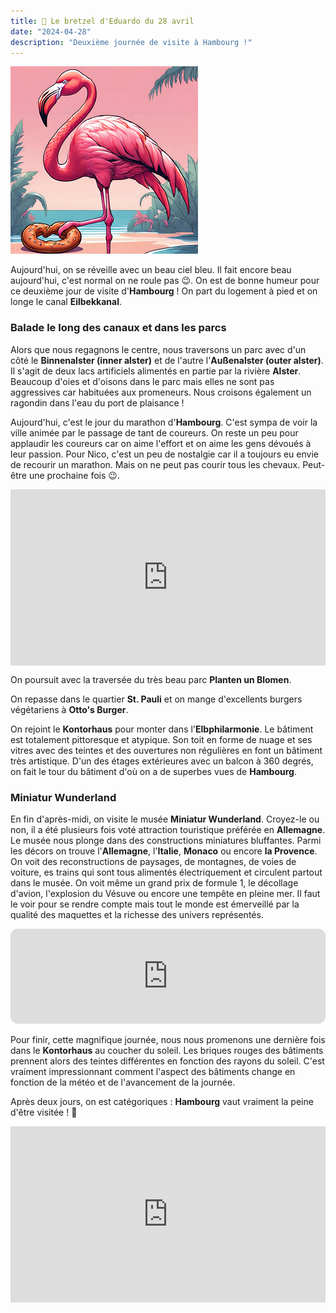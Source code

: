 ```yaml
---
title: 🥨 Le bretzel d'Eduardo du 28 avril
date: "2024-04-28"
description: "Deuxième journée de visite à Hambourg !"
---
```


![Bretzel d'Eduardo](../bretzel_eduardo.png)

Aujourd'hui, on se réveille avec un beau ciel bleu. Il fait encore beau aujourd'hui, c'est normal on ne roule pas 😉. On est de bonne humeur pour ce deuxième jour de visite d'**Hambourg** ! On part du logement à pied et on longe le canal **Eilbekkanal**.

### Balade le long des canaux et dans les parcs

Alors que nous regagnons le centre, nous traversons un parc avec d'un côté le **Binnenalster (inner alster)** et de l'autre l'**Außenalster (outer alster)**. Il s'agit de deux lacs artificiels alimentés en partie par la rivière **Alster**. Beaucoup d'oies et d'oisons dans le parc mais elles ne sont pas aggressives car habituées aux promeneurs. Nous croisons également un ragondin dans l'eau du port de plaisance !

Aujourd'hui, c'est le jour du marathon d'**Hambourg**. C'est sympa de voir la ville animée par le passage de tant de coureurs. On reste un peu pour applaudir les coureurs car on aime l'effort et on aime les gens dévoués à leur passion. Pour Nico, c'est un peu de nostalgie car il a toujours eu envie de recourir un marathon. Mais on ne peut pas courir tous les chevaux. Peut-être une prochaine fois 😉.

<div style="width: 100%; height: 0; position: relative; padding-bottom: 56%;"><iframe src="https://giphy.com/embed/zpWLhHAQM9EyfeDTUx" style="top: 0; left: 0; width: 100%; height: 100%; position: absolute; border: 0;" allowfullscreen scrolling="no" allow="encrypted-media;" class="giphy-embed"></iframe></div>

On poursuit avec la traversée du très beau parc **Planten un Blomen**.

On repasse dans le quartier **St. Pauli** et on mange d'excellents burgers végétariens à **Otto's Burger**.

On rejoint le **Kontorhaus** pour monter dans l'**Elbphilarmonie**. Le bâtiment est totalement pittoresque et atypique. Son toit en forme de nuage et ses vitres avec des teintes et des ouvertures non régulières en font un bâtiment très artistique. D'un des étages extérieures avec un balcon à 360 degrés, on fait le tour du bâtiment d'où on a de superbes vues de **Hambourg**.

### Miniatur Wunderland
En fin d'après-midi, on visite le musée **Miniatur Wunderland**. Croyez-le ou non, il a été plusieurs fois voté attraction touristique préférée en **Allemagne**. Le musée nous plonge dans des constructions miniatures bluffantes. Parmi les décors on trouve l'**Allemagne**, l'**Italie**, **Monaco** ou encore **la Provence**. On voit des reconstructions de paysages, de montagnes, de voies de voiture, es trains qui sont tous alimentés électriquement et circulent partout dans le musée. On voit même un grand prix de formule 1, le décollage d'avion, l'explosion du Vésuve ou encore une tempête en pleine mer. Il faut le voir pour se rendre compte mais tout le monde est émerveillé par la qualité des maquettes et la richesse des univers représentés.

<iframe style="border-radius:12px" src="https://open.spotify.com/embed/track/46HNZY1i7O6jwTA7Slo2PI?utm_source=generator" width="100%" height="152" frameBorder="0" allow="autoplay; clipboard-write; encrypted-media; picture-in-picture" loading="lazy"></iframe>

Pour finir, cette magnifique journée, nous nous promenons une dernière fois dans le **Kontorhaus** au coucher du soleil. Les briques rouges des bâtiments prennent alors des teintes différentes en fonction des rayons du soleil. C'est vraiment impressionnant comment l'aspect des bâtiments change en fonction de la météo et de l'avancement de la journée. 

Après deux jours, on est catégoriques : **Hambourg** vaut vraiment la peine d'être visitée ! 🤩

<div style="width: 100%; height: 0; position: relative; padding-bottom: 56%;"><iframe src="https://giphy.com/embed/NSDmc1yecieZBbMSFG" style="top: 0; left: 0; width: 100%; height: 100%; position: absolute; border: 0;" allowfullscreen scrolling="no" allow="encrypted-media;" class="giphy-embed"></iframe></div>
